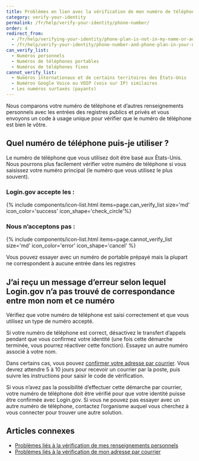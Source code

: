 ```yaml
---
title: Problèmes en lien avec la vérification de mon numéro de téléphone
category: verify-your-identity
permalink: /fr/help/verify-your-identity/phone-number/
order: 4
redirect_from:
  - /fr/help/verifying-your-identity/phone-plan-is-not-in-my-name-or-address/
  - /fr/help/verify-your-identity/phone-number-and-phone-plan-in-your-name/
can_verify_list:
  - Numéros personnels
  - Numéros de téléphones portables
  - Numéros de téléphones fixes
cannot_verify_list:
  - Numéros internationaux et de certains territoires des États-Unis
  - Numéros Google Voice ou VOIP (voix sur IP) similaires
  - Les numéros surtaxés (payants)
---
```


Nous comparons votre numéro de téléphone et d’autres renseignements personnels avec les entrées des registres publics et privés et vous envoyons un code à usage unique pour vérifier que le numéro de téléphone est bien le vôtre.

## Quel numéro de téléphone puis-je utiliser ?

Le numéro de téléphone que vous utilisez doit être basé aux États-Unis. Nous pourrons plus facilement vérifier votre numéro de téléphone si vous saisissez votre numéro principal (le numéro que vous utilisez le plus souvent).

### Login.gov accepte les :

{% include components/icon-list.html items=page.can_verify_list size='md' icon_color='success' icon_shape='check_circle'%}

### Nous n’acceptons pas :

{% include components/icon-list.html items=page.cannot_verify_list size='md' icon_color='error' icon_shape='cancel' %}

Vous pouvez essayer avec un numéro de portable prépayé mais la plupart ne correspondent à aucune entrée dans les registres

## J’ai reçu un message d’erreur selon lequel Login.gov n’a pas trouvé de correspondance entre mon nom et ce numéro

Vérifiez que votre numéro de téléphone est saisi correctement et que vous utilisez un type de numéro accepté.

Si votre numéro de téléphone est correct, désactivez le transfert d’appels pendant que vous confirmez votre identité (une fois cette démarche terminée, vous pourrez réactiver cette fonction). Essayez un autre numéro associé à votre nom.

Dans certains cas, vous pouvez [confirmer votre adresse par courrier](/fr/help/verify-your-identity/verify-your-address-by-mail/). Vous devrez attendre 5 à 10 jours pour recevoir un courrier par la poste, puis suivre les instructions pour saisir le code de vérification.

Si vous n’avez pas la possibilité d’effectuer cette démarche par courrier, votre numéro de téléphone doit être vérifié pour que votre identité puisse être confirmée avec Login.gov. Si vous ne pouvez pas essayer avec un autre numéro de téléphone, contactez l’organisme auquel vous cherchez à vous connecter pour trouver une autre solution.

## Articles connexes

* [Problèmes liés à la vérification de mes renseignements personnels](/fr/help/verify-your-identity/issues-verifying-my-personal-information/)
* [Problèmes liés à la vérification de mon adresse par courrier](/fr/help/verify-your-identity/verify-your-address-by-mail/)
